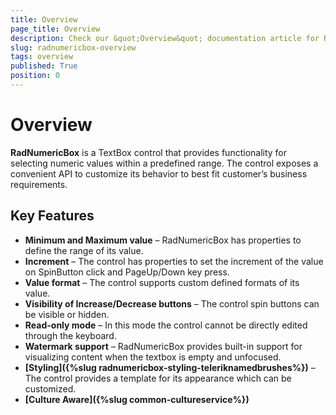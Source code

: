```yaml
---
title: Overview
page_title: Overview
description: Check our &quot;Overview&quot; documentation article for RadNumericBox for UWP control.
slug: radnumericbox-overview
tags: overview
published: True
position: 0
---
```


# Overview

**RadNumericBox** is a TextBox control that provides functionality for selecting numeric values within a predefined range. The control exposes a convenient API to customize its behavior to best fit customer’s business requirements.

## Key Features

* **Minimum and Maximum value** – RadNumericBox has properties to define the range of its value.
* **Increment** – The control has properties to set the increment of the value on SpinButton click and PageUp/Down key press.
* **Value format** – The control supports custom defined formats of its value.
* **Visibility of Increase/Decrease buttons** – The control spin buttons can be visible or hidden.
* **Read-only mode** – In this mode the control cannot be directly edited through the keyboard.
* **Watermark support** – RadNumericBox provides built-in support for visualizing content when the textbox is empty and unfocused.
* **[Styling]({%slug radnumericbox-styling-teleriknamedbrushes%})** – The control provides a template for its appearance which can be customized.
* **[Culture Aware]({%slug common-cultureservice%})**
